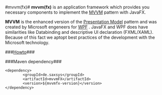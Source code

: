 #mvvm(fx)#
__mvvm(fx)__ is an application framework which provides you necessary components to implement the [MVVM](https://github.com/sialcasa/mvvmFX/wiki/MVVM "MVVM") pattern with JavaFX. 

__MVVM__ is the enhanced version of the [Presentation Model](http://martinfowler.com/eaaDev/PresentationModel.html "Presentation Model") pattern and was created by Microsoft engeneers for [WPF](http://msdn.microsoft.com/en-us/library/ms754130.aspx "WPF") . JavaFX and WPF does have similarities like Databinding and descriptive UI declaration (FXML/XAML). Because of this fact we aptopt best practices of the development with the Microsoft technology.

###[Howto](https://github.com/sialcasa/mvvmFX/wiki "Howto")###

###Maven dependency###

```
<dependency>
		<groupId>de.saxsys</groupId>
		<artifactId>mvvmFX</artifactId>
		<version>${mvvmfx-version}</version>
</dependency>
```

